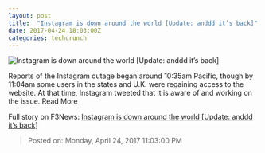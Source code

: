 ```yaml
---
layout: post
title:  "Instagram is down around the world [Update: anddd it’s back]"
date: 2017-04-24 18:03:00Z
categories: techcrunch
---
```


![Instagram is down around the world [Update: anddd it’s back]](https://tctechcrunch2011.files.wordpress.com/2016/11/instagram-is-down.png?w=764&h=400&crop=1)

Reports of the Instagram outage began around 10:35am Pacific, though by 11:04am some users in the states and U.K. were regaining access to the website. At that time, Instagram tweeted that it is aware of and working on the issue. Read More


Full story on F3News: [Instagram is down around the world [Update: anddd it’s back]](http://www.f3nws.com/n/zuCqMC)

> Posted on: Monday, April 24, 2017 11:03:00 PM
